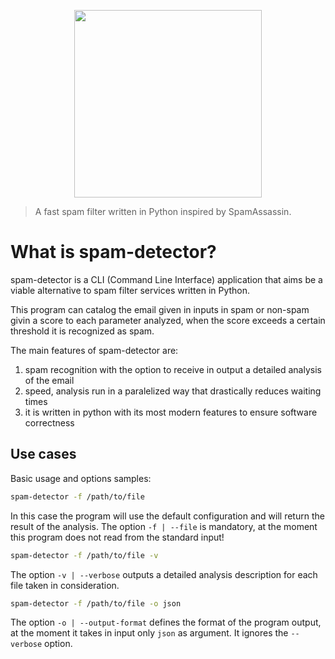 <p style="display:flex;align-items:center;justify-content:center">
    <img src="http://matteospanio.me/assets/images/spam-detector-logo_transparent.png" width="300px" />
</p>

> A fast spam filter written in Python inspired by SpamAssassin.

# What is spam-detector?

spam-detector is a CLI (Command Line Interface) application that aims be a viable alternative to spam filter services written in Python.

This program can catalog the email given in inputs in spam or non-spam givin a score to each parameter analyzed, when the score exceeds a certain threshold it is recognized as spam.

The main features of spam-detector are:

1. spam recognition with the option to receive in output a detailed analysis of the email
2. speed, analysis run in a paralelized way that drastically reduces waiting times
3. it is written in python with its most modern features to ensure software correctness

## Use cases

Basic usage and options samples:

```bash
spam-detector -f /path/to/file
```

In this case the program will use the default configuration and will return the result of the analysis.
The option `-f | --file` is mandatory, at the moment this program does not read from the standard input!

```bash
spam-detector -f /path/to/file -v
```

The option `-v | --verbose` outputs a detailed analysis description for each file taken in consideration.

```bash
spam-detector -f /path/to/file -o json
```

The option `-o | --output-format` defines the format of the program output, at the moment it takes in input only `json` as argument. It ignores the `--verbose` option.
